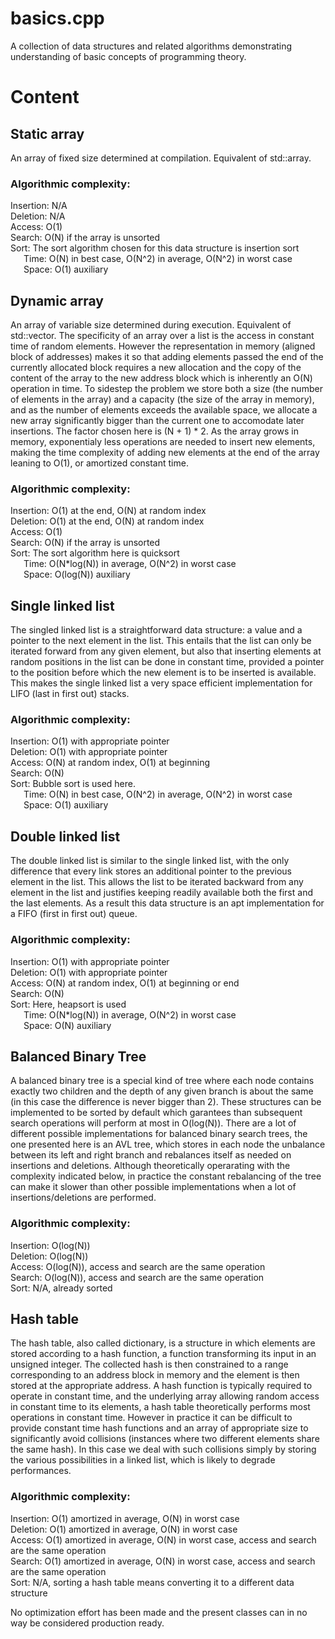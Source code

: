 # basics.cpp
A collection of data structures and related algorithms demonstrating understanding of basic concepts of programming theory. 

# Content

## Static array
An array of fixed size determined at compilation. Equivalent of std::array.

### Algorithmic complexity: 
Insertion: N/A  
Deletion: N/A  
Access: O(1)  
Search: O(N) if the array is unsorted  
Sort: The sort algorithm chosen for this data structure is insertion sort  
&ensp;&ensp;&ensp;Time: O(N) in best case, O(N^2) in average, O(N^2) in worst case  
&ensp;&ensp;&ensp;Space: O(1) auxiliary  

## Dynamic array
An array of variable size determined during execution. Equivalent of std::vector. 
The specificity of an array over a list is the access in constant time of random elements. However the representation in memory (aligned block of addresses) makes it so that adding elements passed the end of the currently allocated block requires a new allocation and the copy of the content of the array to the new address block which is inherently an O(N) operation in time. To sidestep the problem we store both a size (the number of elements in the array) and a capacity (the size of the array in memory), and as the number of elements exceeds the available space, we allocate a new array significantly bigger than the current one to accomodate later insertions. The factor chosen here is (N + 1) * 2. As the array grows in memory, exponentialy less operations are needed to insert new elements, making the time complexity of adding new elements at the end of the array leaning to O(1), or amortized constant time.

### Algorithmic complexity: 
Insertion: O(1) at the end, O(N) at random index  
Deletion: O(1) at the end, O(N) at random index  
Access: O(1)  
Search: O(N) if the array is unsorted  
Sort: The sort algorithm here is quicksort  
&ensp;&ensp;&ensp;Time: O(N*log(N)) in average, O(N^2) in worst case  
&ensp;&ensp;&ensp;Space: O(log(N)) auxiliary  

## Single linked list
The singled linked list is a straightforward data structure: a value and a pointer to the next element in the list. This entails that the list can only be iterated forward from any given element, but also that inserting elements at random positions in the list can be done in constant time, provided a pointer to the position before which the new element is to be inserted is available. This makes the single linked list a very space efficient implementation for LIFO (last in first out) stacks.

### Algorithmic complexity: 
Insertion: O(1) with appropriate pointer  
Deletion: O(1) with appropriate pointer  
Access: O(N) at random index, O(1) at beginning  
Search: O(N)  
Sort: Bubble sort is used here.  
&ensp;&ensp;&ensp;Time: O(N) in best case, O(N^2) in average, O(N^2) in worst case  
&ensp;&ensp;&ensp;Space: O(1) auxiliary  

## Double linked list
The double linked list is similar to the single linked list, with the only difference that every link stores an additional pointer to the previous element in the list. This allows the list to be iterated backward from any element in the list and justifies keeping readily available both the first and the last elements. As a result this data structure is an apt implementation for a FIFO (first in first out) queue.

### Algorithmic complexity: 
Insertion: O(1) with appropriate pointer  
Deletion: O(1) with appropriate pointer  
Access: O(N) at random index, O(1) at beginning or end  
Search: O(N)  
Sort: Here, heapsort is used  
&ensp;&ensp;&ensp;Time: O(N*log(N)) in average, O(N^2) in worst case  
&ensp;&ensp;&ensp;Space: O(N) auxiliary  

## Balanced Binary Tree
A balanced binary tree is a special kind of tree where each node contains exactly two children and the depth of any given branch is about the same (in this case the difference is never bigger than 2). These structures can be implemented to be sorted by default which garantees than subsequent search operations will perform at most in O(log(N)). There are a lot of different possible implementations for balanced binary search trees, the one presented here is an AVL tree, which stores in each node the unbalance between its left and right branch and rebalances itself as needed on insertions and deletions. Although theoretically operarating with the complexity indicated below, in practice the constant rebalancing of the tree can make it slower than other possible implementations when a lot of insertions/deletions are performed.

### Algorithmic complexity: 
Insertion: O(log(N))  
Deletion: O(log(N))  
Access: O(log(N)), access and search are the same operation  
Search: O(log(N)), access and search are the same operation  
Sort: N/A, already sorted

## Hash table
The hash table, also called dictionary, is a structure in which elements are stored according to a hash function, a function transforming its input in an unsigned integer. The collected hash is then constrained to a range corresponding to an address block in memory and the element is then stored at the appropriate address. A hash function is typically required to operate in constant time, and the underlying array allowing random access in constant time to its elements, a hash table theoretically performs most operations in constant time. However in practice it can be difficult to provide constant time hash functions and an array of appropriate size to significantly avoid collisions (instances where two different elements share the same hash). In this case we deal with such collisions simply by storing the various possibilities in a linked list, which is likely to degrade performances.

### Algorithmic complexity: 
Insertion: O(1) amortized in average, O(N) in worst case  
Deletion: O(1) amortized in average, O(N) in worst case  
Access: O(1) amortized in average, O(N) in worst case, access and search are the same operation  
Search: O(1) amortized in average, O(N) in worst case, access and search are the same operation  
Sort: N/A, sorting a hash table means converting it to a different data structure

No optimization effort has been made and the present classes can in no way be considered production ready.
